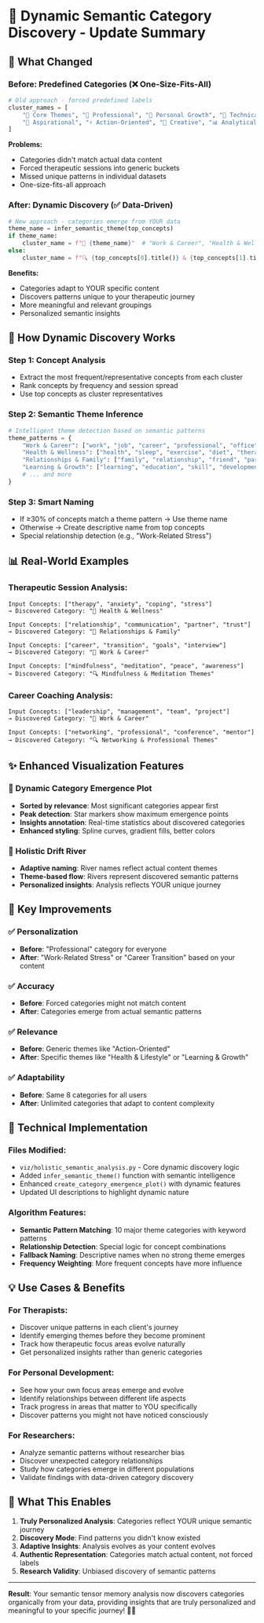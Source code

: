 # 🎯 Dynamic Semantic Category Discovery - Update Summary

## 🚀 **What Changed**

### **Before: Predefined Categories (❌ One-Size-Fits-All)**
```python
# Old approach - forced predefined labels
cluster_names = [
    "🎯 Core Themes", "💼 Professional", "🧠 Personal Growth", "🔬 Technical",
    "🌟 Aspirational", "⚡ Action-Oriented", "🎨 Creative", "📊 Analytical"
]
```

**Problems:**
- Categories didn't match actual data content
- Forced therapeutic sessions into generic buckets  
- Missed unique patterns in individual datasets
- One-size-fits-all approach

### **After: Dynamic Discovery (✅ Data-Driven)**
```python
# New approach - categories emerge from YOUR data
theme_name = infer_semantic_theme(top_concepts)
if theme_name:
    cluster_name = f"🎯 {theme_name}"  # "Work & Career", "Health & Wellness", etc.
else:
    cluster_name = f"🔍 {top_concepts[0].title()} & {top_concepts[1].title()}"
```

**Benefits:**
- Categories adapt to YOUR specific content
- Discovers patterns unique to your therapeutic journey
- More meaningful and relevant groupings
- Personalized semantic insights

## 🧠 **How Dynamic Discovery Works**

### **Step 1: Concept Analysis**
- Extract the most frequent/representative concepts from each cluster
- Rank concepts by frequency and session spread
- Use top concepts as cluster representatives

### **Step 2: Semantic Theme Inference**
```python
# Intelligent theme detection based on semantic patterns
theme_patterns = {
    "Work & Career": ["work", "job", "career", "professional", "office", "business"],
    "Health & Wellness": ["health", "sleep", "exercise", "diet", "therapy", "stress"],
    "Relationships & Family": ["family", "relationship", "friend", "partner", "love"],
    "Learning & Growth": ["learning", "education", "skill", "development", "growth"],
    # ... and more
}
```

### **Step 3: Smart Naming**
- If ≥30% of concepts match a theme pattern → Use theme name
- Otherwise → Create descriptive name from top concepts
- Special relationship detection (e.g., "Work-Related Stress")

## 📊 **Real-World Examples**

### **Therapeutic Session Analysis:**
```
Input Concepts: ["therapy", "anxiety", "coping", "stress"]
→ Discovered Category: "🎯 Health & Wellness"

Input Concepts: ["relationship", "communication", "partner", "trust"]  
→ Discovered Category: "🎯 Relationships & Family"

Input Concepts: ["career", "transition", "goals", "interview"]
→ Discovered Category: "🎯 Work & Career"

Input Concepts: ["mindfulness", "meditation", "peace", "awareness"]
→ Discovered Category: "🔍 Mindfulness & Meditation Themes"
```

### **Career Coaching Analysis:**
```
Input Concepts: ["leadership", "management", "team", "project"]
→ Discovered Category: "🎯 Work & Career"

Input Concepts: ["networking", "professional", "conference", "mentor"]
→ Discovered Category: "🔍 Networking & Professional Themes"
```

## ✨ **Enhanced Visualization Features**

### **🌟 Dynamic Category Emergence Plot**
- **Sorted by relevance**: Most significant categories appear first
- **Peak detection**: Star markers show maximum emergence points
- **Insights annotation**: Real-time statistics about discovered categories
- **Enhanced styling**: Spline curves, gradient fills, better colors

### **🌊 Holistic Drift River**
- **Adaptive naming**: River names reflect actual content themes
- **Theme-based flow**: Rivers represent discovered semantic patterns
- **Personalized insights**: Analysis reflects YOUR unique journey

## 🎯 **Key Improvements**

### **✅ Personalization**
- **Before**: "Professional" category for everyone
- **After**: "Work-Related Stress" or "Career Transition" based on your content

### **✅ Accuracy**
- **Before**: Forced categories might not match content
- **After**: Categories emerge from actual semantic patterns

### **✅ Relevance** 
- **Before**: Generic themes like "Action-Oriented"
- **After**: Specific themes like "Health & Lifestyle" or "Learning & Growth"

### **✅ Adaptability**
- **Before**: Same 8 categories for all users
- **After**: Unlimited categories that adapt to content complexity

## 🔧 **Technical Implementation**

### **Files Modified:**
- `viz/holistic_semantic_analysis.py` - Core dynamic discovery logic
- Added `infer_semantic_theme()` function with semantic intelligence
- Enhanced `create_category_emergence_plot()` with dynamic features
- Updated UI descriptions to highlight dynamic nature

### **Algorithm Features:**
- **Semantic Pattern Matching**: 10 major theme categories with keyword patterns
- **Relationship Detection**: Special logic for concept combinations
- **Fallback Naming**: Descriptive names when no strong theme emerges
- **Frequency Weighting**: More frequent concepts have more influence

## 💡 **Use Cases & Benefits**

### **For Therapists:**
- Discover unique patterns in each client's journey
- Identify emerging themes before they become prominent
- Track how therapeutic focus areas evolve naturally
- Get personalized insights rather than generic categories

### **For Personal Development:**
- See how your own focus areas emerge and evolve
- Identify relationships between different life aspects
- Track progress in areas that matter to YOU specifically
- Discover patterns you might not have noticed consciously

### **For Researchers:**
- Analyze semantic patterns without researcher bias
- Discover unexpected category relationships
- Study how categories emerge in different populations
- Validate findings with data-driven category discovery

## 🚀 **What This Enables**

1. **Truly Personalized Analysis**: Categories reflect YOUR unique semantic journey
2. **Discovery Mode**: Find patterns you didn't know existed
3. **Adaptive Insights**: Analysis evolves as your content evolves  
4. **Authentic Representation**: Categories match actual content, not forced labels
5. **Research Validity**: Unbiased discovery of semantic patterns

---

**Result**: Your semantic tensor memory analysis now discovers categories organically from your data, providing insights that are truly personalized and meaningful to your specific journey! 🎯✨ 